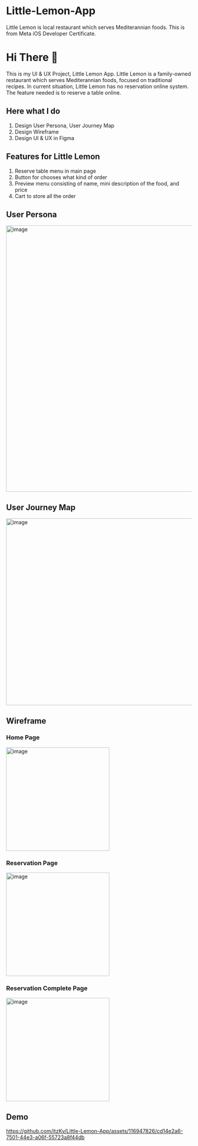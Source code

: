 # Little-Lemon-App
Little Lemon is local restaurant which serves Mediterannian foods. This is from Meta iOS Developer Certificate. 

# Hi There 🤌
This is my UI & UX Project, Little Lemon App. 
Little Lemon is a family-owned restaurant which serves Mediterannian foods, focused on traditional recipes.
In current situation, Little Lemon has no reservation online system.  The feature needed is to reserve a table online.


## Here what I do
1.	Design User Persona, User Journey Map
2.	Design Wireframe
3.	Design UI & UX in Figma

## Features for Little Lemon
1.	Reserve table menu in main page
2.	Button for chooses what kind of order
3.	Preview menu consisting of name, mini description of the food, and price
4.	Cart to store all the order

## User Persona
<img width="721" alt="image" src="https://github.com/itzKv/Little-Lemon-App/assets/116947826/75754f52-b4cf-4a5d-9d8d-4476bd621136">

## User Journey Map
<img width="506" alt="image" src="https://github.com/itzKv/Little-Lemon-App/assets/116947826/73cb308d-d42f-4bb2-b8a4-e6a41a5cd450">

## Wireframe
### Home Page
<img width="280" alt="image" src="https://github.com/itzKv/Little-Lemon-App/assets/116947826/0ee3adbc-2be3-4092-be0c-af5926ecfc4d">

### Reservation Page
<img width="280" alt="image" src="https://github.com/itzKv/Little-Lemon-App/assets/116947826/11d3a327-54f2-4c0b-8e57-d0bb0e5fb9e3">

### Reservation Complete Page
<img width="280" alt="image" src="https://github.com/itzKv/Little-Lemon-App/assets/116947826/0fde2bea-3aa4-40a9-8428-4f3ff967cfdc">


## Demo
https://github.com/itzKv/Little-Lemon-App/assets/116947826/cd14e2a6-7501-44e3-a06f-55723a8f44db









